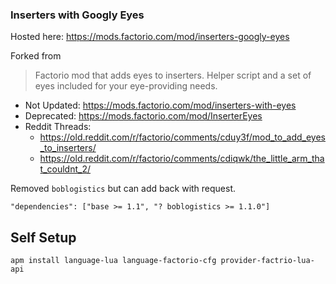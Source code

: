 ### Inserters with Googly Eyes

Hosted here: https://mods.factorio.com/mod/inserters-googly-eyes

Forked from [](https://github.com/vixfwis/inserters-with-eyes)
> Factorio mod that adds eyes to inserters. Helper script and a set of eyes included for your eye-providing needs.

- Not Updated: https://mods.factorio.com/mod/inserters-with-eyes
- Deprecated: https://mods.factorio.com/mod/InserterEyes
- Reddit Threads:
  - https://old.reddit.com/r/factorio/comments/cduy3f/mod_to_add_eyes_to_inserters/
  - https://old.reddit.com/r/factorio/comments/cdiqwk/the_little_arm_that_couldnt_2/

Removed `boblogistics` but can add back with request.

```"dependencies": ["base >= 1.1", "? boblogistics >= 1.1.0"]```

## Self Setup
`apm install language-lua language-factorio-cfg provider-factrio-lua-api`
